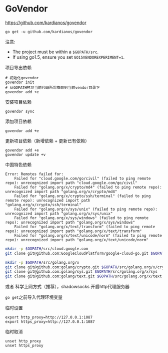 # GoVendor

https://github.com/kardianos/govendor

```
go get -u github.com/kardianos/govendor
```

注意:

- The project must be within a `$GOPATH/src`.
- If using go1.5, ensure you set `GO15VENDOREXPERIMENT=1`.

项目导出依赖
```
# 初始化govendor
govendor init
# 从GOPATH拷贝当前代码所需依赖到当前vendor目录下
govendor add +e
```

安装项目依赖
```
govendor sync
```

添加项目依赖
```
govendor add +e
```

更新项目依赖（新增依赖 + 更新已有依赖）
```
govendor add +e
govendor update +v
```

中国特色依赖

```
Error: Remotes failed for:
	Failed for "cloud.google.com/go/civil" (failed to ping remote repo): unrecognized import path "cloud.google.com/go/civil"
	Failed for "golang.org/x/crypto/md4" (failed to ping remote repo): unrecognized import path "golang.org/x/crypto/md4"
	Failed for "golang.org/x/crypto/ssh/terminal" (failed to ping remote repo): unrecognized import path "golang.org/x/crypto/ssh/terminal"
	Failed for "golang.org/x/sys/unix" (failed to ping remote repo): unrecognized import path "golang.org/x/sys/unix"
	Failed for "golang.org/x/sys/windows" (failed to ping remote repo): unrecognized import path "golang.org/x/sys/windows"
	Failed for "golang.org/x/text/transform" (failed to ping remote repo): unrecognized import path "golang.org/x/text/transform"
	Failed for "golang.org/x/text/unicode/norm" (failed to ping remote repo): unrecognized import path "golang.org/x/text/unicode/norm"
```

```bash
mkdir -p $GOPATH/src/cloud.google.com
git clone git@github.com:GoogleCloudPlatform/google-cloud-go.git $GOPATH/src/cloud.google.com/go

mkdir -p $GOPATH/src/golang.org/x
git clone git@github.com:golang/crypto.git $GOPATH/src/golang.org/x/crypto
git clone git@github.com:golang/sys.git $GOPATH/src/golang.org/x/sys
git clone git@github.com:golang/text.git $GOPATH/src/golang.org/x/text
```

或者 科学上网方式（推荐），shadowsocks 开启http代理服务器

`go get`之前导入代理环境变量

临时设置
```
export http_proxy=http://127.0.0.1:1087
export https_proxy=http://127.0.0.1:1087
```

临时取消
```
unset http_proxy
unset https_proxy
```
